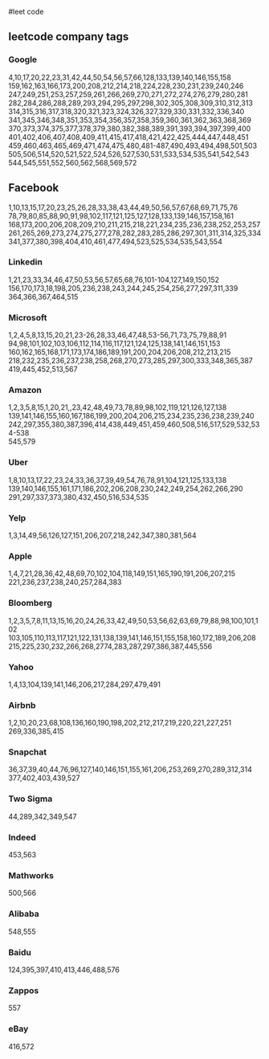 #leet code 

## leetcode company tags
### Google  
4,10,17,20,22,23,31,42,44,50,54,56,57,66,128,133,139,140,146,155,158  
159,162,163,166,173,200,208,212,214,218,224,228,230,231,239,240,246  
247,249,251,253,257,259,261,266,269,270,271,272,274,276,279,280,281  
282,284,286,288,289,293,294,295,297,298,302,305,308,309,310,312,313  
314,315,316,317,318,320,321,323,324,326,327,329,330,331,332,336,340  
341,345,346,348,351,353,354,356,357,358,359,360,361,362,363,368,369  
370,373,374,375,377,378,379,380,382,388,389,391,393,394,397,399,400  
401,402,406,407,408,409,411,415,417,418,421,422,425,444,447,448,451  
459,460,463,465,469,471,474,475,480,481-487,490,493,494,498,501,503  
505,506,514,520,521,522,524,526,527,530,531,533,534,535,541,542,543  
544,545,551,552,560,562,568,569,572


## Facebook
1,10,13,15,17,20,23,25,26,28,33,38,43,44,49,50,56,57,67,68,69,71,75,76  
78,79,80,85,88,90,91,98,102,117,121,125,127,128,133,139,146,157,158,161  
168,173,200,206,208,209,210,211,215,218,221,234,235,236,238,252,253,257  
261,265,269,273,274,275,277,278,282,283,285,286,297,301,311,314,325,334  
341,377,380,398,404,410,461,477,494,523,525,534,535,543,554


### Linkedin
1,21,23,33,34,46,47,50,53,56,57,65,68,76,101-104,127,149,150,152  
156,170,173,18,198,205,236,238,243,244,245,254,256,277,297,311,339  
364,366,367,464,515

### Microsoft
1,2,4,5,8,13,15,20,21,23-26,28,33,46,47,48,53-56,71,73,75,79,88,91  
94,98,101,102,103,106,112,114,116,117,121,124,125,138,141,146,151,153  
160,162,165,168,171,173,174,186,189,191,200,204,206,208,212,213,215  
218,232,235,236,237,238,258,268,270,273,285,297,300,333,348,365,387  
419,445,452,513,567

### Amazon  
1,2,3,5,8,15,1,20,21,,23,42,48,49,73,78,89,98,102,119,121,126,127,138  
139,141,146,155,160,167,186,199,200,204,206,215,234,235,236,238,239,240  
242,297,355,380,387,396,414,438,449,451,459,460,508,516,517,529,532,534-538  
545,579

### Uber
1,8,10,13,17,22,23,24,33,36,37,39,49,54,76,78,91,104,121,125,133,138  
139,140,146,155,161,171,186,202,206,208,230,242,249,254,262,266,290  
291,297,337,373,380,432,450,516,534,535

### Yelp
1,3,14,49,56,126,127,151,206,207,218,242,347,380,381,564

### Apple
1,4,7,21,28,36,42,48,69,70,102,104,118,149,151,165,190,191,206,207,215  
221,236,237,238,240,257,284,383

### Bloomberg
1,2,3,5,7,8,11,13,15,16,20,24,26,33,42,49,50,53,56,62,63,69,79,88,98,100,101,102  
103,105,110,113,117,121,122,131,138,139,141,146,151,155,158,160,172,189,206,208  
215,225,230,232,266,268,2774,283,287,297,386,387,445,556

### Yahoo
1,4,13,104,139,141,146,206,217,284,297,479,491

### Airbnb
1,2,10,20,23,68,108,136,160,190,198,202,212,217,219,220,221,227,251  
269,336,385,415

### Snapchat
36,37,39,40,44,76,96,127,140,146,151,155,161,206,253,269,270,289,312,314  
377,402,403,439,527

### Two Sigma
44,289,342,349,547

### Indeed
453,563

### Mathworks
500,566

### Alibaba
548,555

### Baidu
124,395,397,410,413,446,488,576

### Zappos
557

### eBay
416,572
